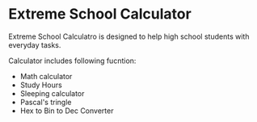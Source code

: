 # Extreme School Calculator

Extreme School Calculatro is designed to help high school students with everyday tasks. 
  
Calculator includes following fucntion:
- Math calculator 
- Study Hours
- Sleeping calculator
- Pascal's tringle
- Hex to Bin to Dec Converter


